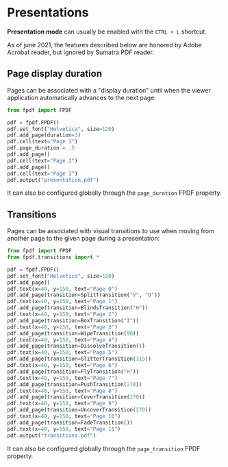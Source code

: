 # Presentations

**Presentation mode** can usually be enabled with the `CTRL + L` shortcut.

As of june 2021, the features described below are honored by Adobe Acrobat reader,
but ignored by Sumatra PDF reader.

## Page display duration

Pages can be associated with a "display duration"
until when the viewer application automatically advances to the next page:

```python
from fpdf import FPDF

pdf = fpdf.FPDF()
pdf.set_font("Helvetica", size=120)
pdf.add_page(duration=3)
pdf.cell(text="Page 1")
pdf.page_duration = .5
pdf.add_page()
pdf.cell(text="Page 2")
pdf.add_page()
pdf.cell(text="Page 3")
pdf.output("presentation.pdf")
```

It can also be configured globally through the `page_duration` FPDF property.

## Transitions

Pages can be associated with visual transitions to use when moving
from another page to the given page during a presentation:

```python
from fpdf import FPDF
from fpdf.transitions import *

pdf = fpdf.FPDF()
pdf.set_font("Helvetica", size=120)
pdf.add_page()
pdf.text(x=40, y=150, text="Page 0")
pdf.add_page(transition=SplitTransition("V", "O"))
pdf.text(x=40, y=150, text="Page 1")
pdf.add_page(transition=BlindsTransition("H"))
pdf.text(x=40, y=150, text="Page 2")
pdf.add_page(transition=BoxTransition("I"))
pdf.text(x=40, y=150, text="Page 3")
pdf.add_page(transition=WipeTransition(90))
pdf.text(x=40, y=150, text="Page 4")
pdf.add_page(transition=DissolveTransition())
pdf.text(x=40, y=150, text="Page 5")
pdf.add_page(transition=GlitterTransition(315))
pdf.text(x=40, y=150, text="Page 6")
pdf.add_page(transition=FlyTransition("H"))
pdf.text(x=40, y=150, text="Page 7")
pdf.add_page(transition=PushTransition(270))
pdf.text(x=40, y=150, text="Page 8")
pdf.add_page(transition=CoverTransition(270))
pdf.text(x=40, y=150, text="Page 9")
pdf.add_page(transition=UncoverTransition(270))
pdf.text(x=40, y=150, text="Page 10")
pdf.add_page(transition=FadeTransition())
pdf.text(x=40, y=150, text="Page 11")
pdf.output("transitions.pdf")
```

It can also be configured globally through the `page_transition` FPDF property.
